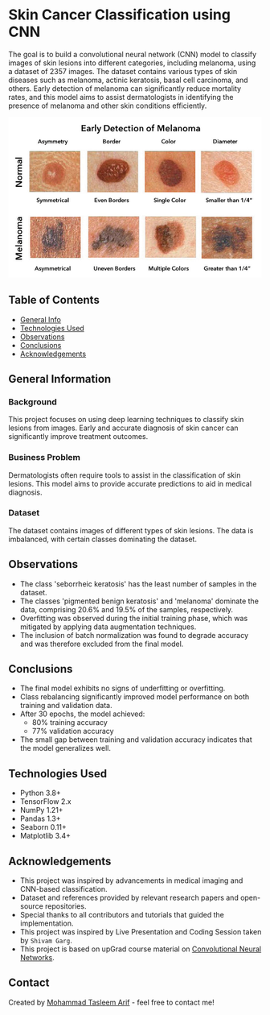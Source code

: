 # Skin Cancer Classification using CNN

The goal is to build a convolutional neural network (CNN) model to classify images of skin lesions into different categories, including melanoma, using a dataset of 2357 images. The dataset contains various types of skin diseases such as melanoma, actinic keratosis, basal cell carcinoma, and others. Early detection of melanoma can significantly reduce mortality rates, and this model aims to assist dermatologists in identifying the presence of melanoma and other skin conditions efficiently.

![Skin Cancer Classification](melanoma.jpeg)

## Table of Contents

- [General Info](#general-information)
- [Technologies Used](#technologies-used)
- [Observations](#observations)
- [Conclusions](#conclusions)
- [Acknowledgements](#acknowledgements)

## General Information

### Background

This project focuses on using deep learning techniques to classify skin lesions from images. Early and accurate diagnosis of skin cancer can significantly improve treatment outcomes.

### Business Problem

Dermatologists often require tools to assist in the classification of skin lesions. This model aims to provide accurate predictions to aid in medical diagnosis.

### Dataset

The dataset contains images of different types of skin lesions. The data is imbalanced, with certain classes dominating the dataset.

## Observations

- The class 'seborrheic keratosis' has the least number of samples in the dataset.
- The classes 'pigmented benign keratosis' and 'melanoma' dominate the data, comprising 20.6% and 19.5% of the samples, respectively.
- Overfitting was observed during the initial training phase, which was mitigated by applying data augmentation techniques.
- The inclusion of batch normalization was found to degrade accuracy and was therefore excluded from the final model.

## Conclusions

- The final model exhibits no signs of underfitting or overfitting.
- Class rebalancing significantly improved model performance on both training and validation data.
- After 30 epochs, the model achieved:
  - 80% training accuracy
  - 77% validation accuracy
- The small gap between training and validation accuracy indicates that the model generalizes well.

## Technologies Used

- Python 3.8+
- TensorFlow 2.x
- NumPy 1.21+
- Pandas 1.3+
- Seaborn 0.11+
- Matplotlib 3.4+

## Acknowledgements

- This project was inspired by advancements in medical imaging and CNN-based classification.
- Dataset and references provided by relevant research papers and open-source repositories.
- Special thanks to all contributors and tutorials that guided the implementation.
- This project was inspired by Live Presentation and Coding Session taken by `Shivam Garg`.
- This project is based on upGrad course material on [Convolutional Neural Networks](https://learn.upgrad.com/course/5803/segment/57926/346985/1048098/5236071).

## Contact

Created by [Mohammad Tasleem Arif](https://github.com/Arif1234) - feel free to contact me!
